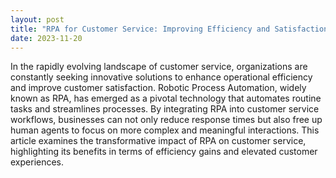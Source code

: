 ```yaml
---
layout: post
title: "RPA for Customer Service: Improving Efficiency and Satisfaction"
date: 2023-11-20
---
```


In the rapidly evolving landscape of customer service, organizations are constantly seeking innovative solutions to enhance operational efficiency and improve customer satisfaction. Robotic Process Automation, widely known as RPA, has emerged as a pivotal technology that automates routine tasks and streamlines processes. By integrating RPA into customer service workflows, businesses can not only reduce response times but also free up human agents to focus on more complex and meaningful interactions. This article examines the transformative impact of RPA on customer service, highlighting its benefits in terms of efficiency gains and elevated customer experiences.
